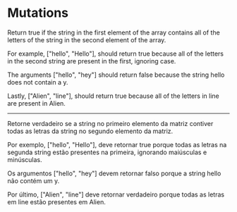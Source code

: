 # Mutations

Return true if the string in the first element of the array contains all of the letters of the string in the second element of the array.

For example, ["hello", "Hello"], should return true because all of the letters in the second string are present in the first, ignoring case.

The arguments ["hello", "hey"] should return false because the string hello does not contain a y.

Lastly, ["Alien", "line"], should return true because all of the letters in line are present in Alien.

---

Retorne verdadeiro se a string no primeiro elemento da matriz contiver todas as letras da string no segundo elemento da matriz.

Por exemplo, ["hello", "Hello"], deve retornar true porque todas as letras na segunda string estão presentes na primeira, ignorando maiúsculas e minúsculas.

Os argumentos ["hello", "hey"] devem retornar falso porque a string hello não contém um y.

Por último, ["Alien", "line"] deve retornar verdadeiro porque todas as letras em line estão presentes em Alien. 